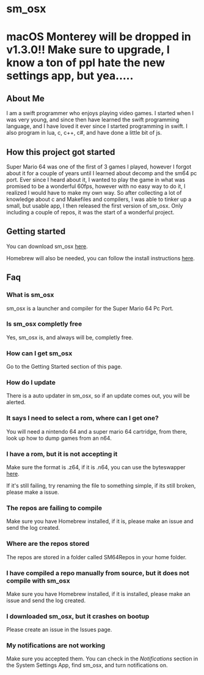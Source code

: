
# sm_osx

# macOS Monterey will be dropped in v1.3.0!! Make sure to upgrade, I know a ton of ppl hate the new settings app, but yea.....

## About Me
I am a swift programmer who enjoys playing video games. I started when I was very young, and since then have learned the swift programming language, and I have loved it ever since I started programming in swift. I also program in lua, c, c++, c#, and have done a little bit of js.

## How this project got started
Super Mario 64 was one of the first  of 3 games I played, however I forgot about it for a couple of years until I learned about decomp and the sm64 pc port. Ever since I heard about it, I wanted to play the game in what was promised to be a wonderful 60fps, however with no easy way to do it, I realized I would have to make my own way. So after collecting a lot of knowledge about c and Makefiles and compilers, I was able to tinker up a small, but usable app, I then released the first version of sm_osx. Only including a couple of repos, it was the start of a wonderful project.

## Getting started
You can download sm_osx [here](https://github.com/EmeraldLoc/sm_osx/releases/latest/download/sm_osx.zip).

Homebrew will also be needed, you can follow the install instructions [here](https://brew.sh).

## Faq
### What is sm_osx
sm_osx is a launcher and compiler for the Super Mario 64 Pc Port.
### Is sm_osx completly free
Yes, sm_osx is, and always will be, completly free.
### How can I get sm_osx
Go to the Getting Started section of this page.
### How do I update
There is a auto updater in sm_osx, so if an update comes out, you will be alerted.
### It says I need to select a rom, where can I get one?
You will need a nintendo 64 and a super mario 64 cartridge, from there, look up how to dump games from an n64.
### I have a rom, but it is not accepting it
Make sure the format is .z64, if it is .n64, you can use the byteswapper [here](https://hack64.net/tools/swapper.php).

If it's still failing, try renaming the file to something simple, if its still broken, please make a issue.
### The repos are failing to compile
Make sure you have Homebrew installed, if it is, please make an issue and send the log created.
### Where are the repos stored
The repos are stored in a folder called SM64Repos in your home folder.
### I have compiled a repo manually from source, but it does not compile with sm_osx
Make sure you have Homebrew installed, if it is installed, please make an issue and send the log created.
### I downloaded sm_osx, but it crashes on bootup
Please create an issue in the Issues page.
### My notifications are not working
Make sure you accepted them. You can check in the *Notifications* section in the System Settings App, find sm_osx, and turn notifications on.
